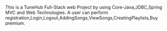 This is a TuneHub Full-Stack web Project by using Core-Java,JDBC,Spring MVC and Web Technologies. A user can perform registration,Login,Logout,AddingSongs,ViewSongs,CreatingPlaylists,Buy premium.
